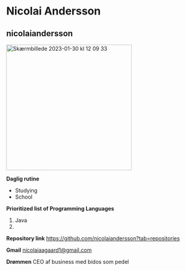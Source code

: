 # Nicolai Andersson 
## nicolaiandersson
<img width="333" alt="Skærmbillede 2023-01-30 kl  12 09 33" src="https://user-images.githubusercontent.com/113049347/215461310-7833ff2b-385c-4d67-aaaf-bf5a5e6bfb6e.png">

**Daglig rutine**
* Studying
* School

**Prioritized list of Programming Languages**
1. Java
2.

**Repository link**
https://github.com/nicolaiandersson?tab=repositories

**Gmail**
nicolaiaagaard1@gmail.com

**Drømmen**
CEO af business med bidos som pedel
